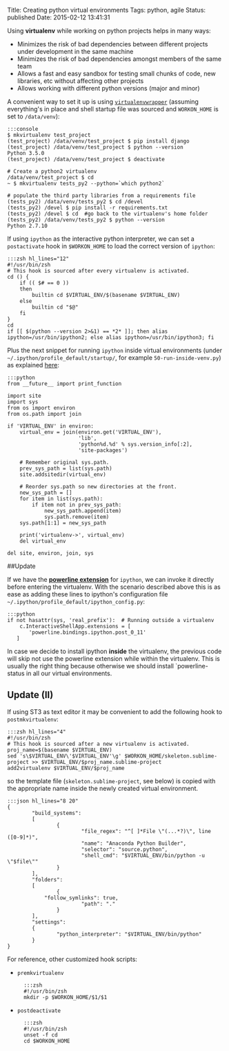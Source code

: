 Title: Creating python virtual environments
Tags: python, agile
Status: published
Date: 2015-02-12 13:41:31

Using **virtualenv** while working on python projects helps in many ways:

- Minimizes the risk of bad dependencies between different projects under
development in the same machine
- Minimizes the risk of bad dependencies amongst members of the same team
- Allows a fast and easy sandbox for testing small chunks of code, new
libraries, etc without affecting other projects
- Allows working with different python versions (major and minor)

A convenient way to set it up is using
[`virtualenvwrapper`](http://virtualenvwrapper.readthedocs.org/en/latest/index.html)
(assuming everything's in place and shell startup file was sourced and
`WORKON_HOME` is set to `/data/venv`):

    :::console
    $ mkvirtualenv test_project
    (test_project) /data/venv/test_project $ pip install django
    (test_project) /data/venv/test_project $ python --version
    Python 3.5.0
    (test_project) /data/venv/test_project $ deactivate

    # Create a python2 virtualenv
    /data/venv/test_project $ cd
    ~ $ mkvirtualenv tests_py2 --python=`which python2`

    # populate the third party libraries from a requirements file
    (tests_py2) /data/venv/tests_py2 $ cd /devel
    (tests_py2) /devel $ pip install -r requirements.txt
    (tests_py2) /devel $ cd  #go back to the virtualenv's home folder
    (tests_py2) /data/venv/tests_py2 $ python --version
    Python 2.7.10


If using `ipython` as the interactive python interpreter, we can set a
`postactivate` hook in `$WORKON_HOME` to load the correct version of
`ipython`:

    :::zsh hl_lines="12"
    #!/usr/bin/zsh
    # This hook is sourced after every virtualenv is activated.
    cd () {
        if (( $# == 0 ))
        then
            builtin cd $VIRTUAL_ENV/$(basename $VIRTUAL_ENV)
        else
            builtin cd "$@"
        fi
    }
    cd
    if [[ $(python --version 2>&1) == *2* ]]; then alias ipython=/usr/bin/ipython2; else alias ipython=/usr/bin/ipython3; fi

Plus the next snippet for running `ipython` inside virtual environments (under
`~/.ipython/profile_default/startup/`, for example `50-run-inside-venv.py`) as
explained [here](http://igotgenes.blogspot.com.es/2010/01/interactive-sandboxes-using-ipython.html):

    :::python
    from __future__ import print_function
    
    import site
    import sys
    from os import environ
    from os.path import join
    
    if 'VIRTUAL_ENV' in environ:
        virtual_env = join(environ.get('VIRTUAL_ENV'),
                           'lib',
                           'python%d.%d' % sys.version_info[:2],
                           'site-packages')
    
        # Remember original sys.path.
        prev_sys_path = list(sys.path)
        site.addsitedir(virtual_env)
    
        # Reorder sys.path so new directories at the front.
        new_sys_path = []
        for item in list(sys.path):
            if item not in prev_sys_path:
                new_sys_path.append(item)
                sys.path.remove(item)
        sys.path[1:1] = new_sys_path
    
        print('virtualenv->', virtual_env)
        del virtual_env
    
    del site, environ, join, sys


##Update

If we have the <u>**powerline extension**</u> for `ipython`, we can invoke it
directly before entering the virtualenv.
With the scenario described above this is as ease as adding these lines to
ipython's configuration file `~/.ipython/profile_default/ipython_config.py`:

    :::python
    if not hasattr(sys, 'real_prefix'):  # Running outside a virtualenv
        c.InteractiveShellApp.extensions = [
           'powerline.bindings.ipython.post_0_11'
       ]

In case we decide to install ipython **inside** the virtualenv, the previous
code will skip not use the powerline extension while within the virtualenv.
This is usually the right thing because otherwise we should install
`powerline-status in all our virtual environments.

## Update (II)

If using ST3 as text editor it may be convenient to add the following hook to
`postmkvirtualenv`:

    :::zsh hl_lines="4"
    #!/usr/bin/zsh
    # This hook is sourced after a new virtualenv is activated.
    proj_name=$(basename $VIRTUAL_ENV)
    sed 's\$VIRTUAL_ENV\'$VIRTUAL_ENV'\g' $WORKON_HOME/skeleton.sublime-project >> $VIRTUAL_ENV/$proj_name.sublime-project
    add2virtualenv $VIRTUAL_ENV/$proj_name

so the template file (`skeleton.sublime-project`, see below) is copied with
the appropriate name inside the newly created virtual environment.

    :::json hl_lines="8 20"   
    {
            "build_systems":
            [
                    {
                            "file_regex": "^[ ]*File \"(...*?)\", line ([0-9]*)",
                            "name": "Anaconda Python Builder",
                            "selector": "source.python",
                            "shell_cmd": "$VIRTUAL_ENV/bin/python -u \"$file\""
                    }
            ],
            "folders":
            [
                    {
                "follow_symlinks": true,
                            "path": "."
                    }
            ],
            "settings":
            {
                    "python_interpreter": "$VIRTUAL_ENV/bin/python"
            }
    }

For reference, other customized hook scripts:

- `premkvirtualenv`

        :::zsh
        #!/usr/bin/zsh
        mkdir -p $WORKON_HOME/$1/$1

- `postdeactivate`

        :::zsh
        #!/usr/bin/zsh
        unset -f cd
        cd $WORKON_HOME
